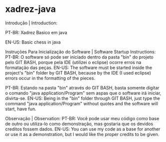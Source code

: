 # xadrez-java

Introdução | Introduction:

PT-BR: Xadrez Basico em java 

EN-US: Basic chess in java


Instruções Para Inicialização do Software | Software Startup Instructions:
PT-BR: O software só pode ser iniciado dentro da pasta "bin" do projeto pelo GIT BASH, porque pela IDE (utilizei o eclipse) ocorre erros na formatação das peças.
EN-US: The software must be started inside the project's "bin" folder by GIT BASH, because by the IDE (I used eclipse) errors occur in the formatting of the pieces.

PT-BR: Estando na pasta "bin" através do GIT BASH, basta somente digitar o comando "java application/Program" sem aspas que o software irá iniciar, divirta-se.
EN-US: Being in the "bin" folder through GIT BASH, just type the command "java application/Program" without quotes and the software will start, have fun.

Observação | Observation:
PT-BR: Você pode usar meu código como base de outro ou utiliza-lo como demonstração, mas gostaria que os devidos creditos fossem dados.
EN-US: You can use my code as a base for another or use it as a demonstration, but I would like the proper credits to be given.
